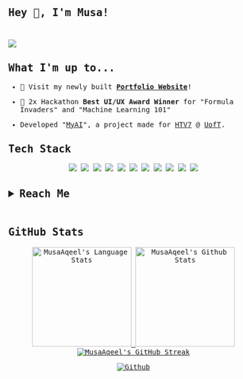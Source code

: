 <!-- My profile README.md -->
<!-- Muhammad Musa Aqeel -->
<!-- musa.aqeel@icloud.com -->
<!-- musaaqeel.com -->

<!-- Intro -->
<samp>

## Hey 👋, I'm Musa!<br><br>
<!--   comp sci  @ <b><a href="https://university.ca"> __ university</a></b><br> -->
<!--   previously <b><a href=".">.</a></b>, <b><a href=".">.</a></b>, <b><a href=".">.</a></b>, <b><a href=".">.</a></b>, <b><a href=".">.</a></b> -->



  
<!-- View Count -->
![](https://komarev.com/ghpvc/?username=MusaAqeel&label=Profile+Views&color=lightgrey&style=flat)

<!--    Main Stuff    -->
  
## What I'm up to...

<!-- Website -->
- 🔨 Visit my newly built [**Portfolio Website**](https://musaaqeel.tech/)!</samp>
<!-- Awards -->
- 🥇  2x Hackathon **Best UI/UX Award Winner** for "Formula Invaders" and "Machine Learning 101"</samp>

<!--  Featured Project  -->
- Developed "[MyAI](https://github.com/MusaAqeel/HTV7)", a project made for [HTV7](https://hackthevalley.io) @ [UofT](https://www.utoronto.ca/).
  




<!-- Linkedin -->
<!-- ### 📲 Connect With Me!
- [**Linkedin**](https://www.linkedin.com/in/musa-aqeel) -->


## Tech Stack
<p align="center">
<!--    Languages   -->
  <!--Python-->
  <img src="https://img.shields.io/badge/python-3670A0?style=square&logo=python&logoColor=white">
  <!--Java-->
  <img src="https://img.shields.io/badge/java-%23ED8B00.svg?style=square&logo=java&logoColor=white">
  <!--Dart-->
  <img src="https://img.shields.io/badge/dart-%230175C2.svg?style=square&logo=dart&logoColor=white">
  <!--Lua-->
  <img src="https://img.shields.io/badge/lua-%232C2D72.svg?style=square&logo=lua&logoColor=white">
  <!--C++-->
  <img src="https://img.shields.io/badge/css3-%231572B6.svg?style=square&logo=css3&logoColor=white">
<!-- Frameworks, Platforms and Libraries -->
<!--React-->
  <img src="https://img.shields.io/badge/react-%2320232a.svg?style=square&logo=react&logoColor=%2361DAFB">
<!--NextJS-->
  <img src ="https://img.shields.io/badge/Next-black?style=square&logo=next.js&logoColor=white" >
<!--Bootstrap-->
    <img src="https://img.shields.io/badge/bootstrap-%23563D7C.svg?style=square&logo=bootstrap&logoColor=white">
<!--Flask-->
    <img src="https://img.shields.io/badge/flask-%23000.svg?style=square&logo=flask&logoColor=white">
<!--HTML5-->
  <img src="https://img.shields.io/badge/html5-%23E34F26.svg?style=square&logo=html5&logoColor=white">
<!--Vercel-->
  <img src="https://img.shields.io/badge/vercel-%23000000.svg?style=square&logo=vercel&logoColor=white">

  
<!-- Reach Me -->
  
<h2>
<details>
  <summary><b>Reach Me</b></summary>
  <br>

  <ul>
    <li><a href="https://musaaqeel.tech/">Website</a> </li>
    <li><a href="https://www.linkedin.com/in/musa-aqeel/">Linkedin</a> </li>
  </ul>

</details>
<br>
  <h2>

<!-- Stats -->
## GitHub Stats

<div align="center"> 
  <a href="https://github.com/MusaAqeel">
    <img height=200 src="https://grm-musaaqeel.vercel.app/api/top-langs/?username=MusaAqeel&layout=compact&langs_count=10&hide_border=true&include_orgs=true&theme=dark&bg_color=000000#gh-dark-mode-only" alt="MusaAqeel's Language Stats" />
  </a>
  <a href="https://github.com/MusaAqeel">
    <img height=200 src="https://grm-musaaqeel.vercel.app/api?username=MusaAqeel&show_icons=true&count_private=true&line_height=28&hide_border=true&card_width=450&include_all_commits=true&include_orgs=true&exclude_repo=github-readme-stats&theme=dark&bg_color=000000#gh-dark-mode-only" alt="MusaAqeel's Github Stats" />
  </a>
  <a href="https://github.com/MusaAqeel">
    <img width= height= src="https://github-readme-streak-stats.herokuapp.com?user=MusaAqeel&theme=highcontrast&hide_border=true&border=DDDDDD&fire=F1F1F1&ring=9E9E9E&currStreakLabel=9E9E9E" alt="MusaAqeel's GitHub Streak" />
  </a>
  
  [![Github](https://img.shields.io/github/followers/MusaAqeel?label=Follow&style=social)](https://github.com/MusaAqeel)
</div>

</samp>
<!-- Moving Text --> 
<!---
<p align="center">
  <img src="https://readme-typing-svg.demolab.com?font=Arial&pause=1000&color=F7F7F7&width=435&lines=Student+and+Developer;Hackathon+Enthusiast+;4+years+of+coding+experience+;Software+Programming+Instructor+;Always+Learning;Musa+Aqeel" />
</p>
-->
